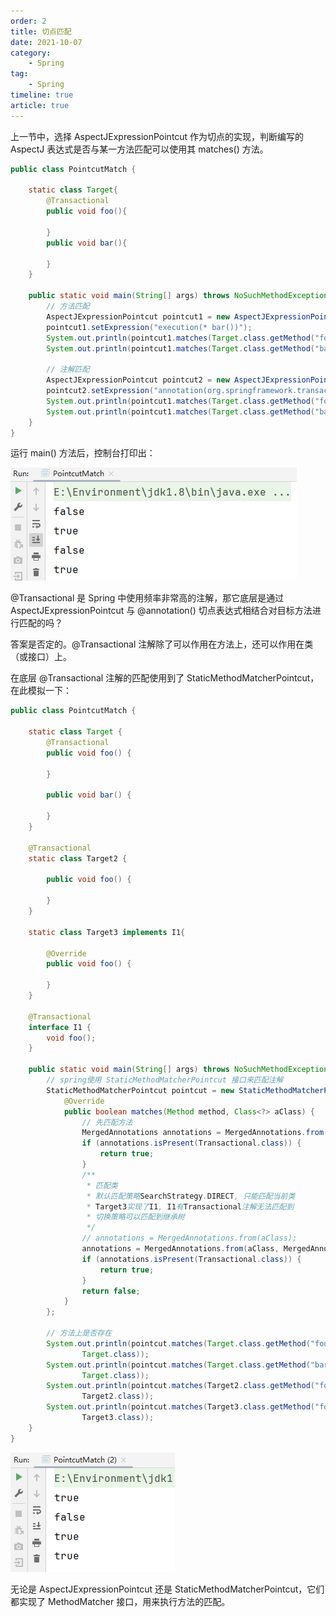 ```yaml
---
order: 2
title: 切点匹配
date: 2021-10-07
category: 
    - Spring
tag: 
    - Spring
timeline: true
article: true
---
```


上一节中，选择 AspectJExpressionPointcut 作为切点的实现，判断编写的 AspectJ 表达式是否与某一方法匹配可以使用其 matches() 方法。

```java
public class PointcutMatch {

    static class Target{
        @Transactional
        public void foo(){

        }
        public void bar(){

        }
    }

    public static void main(String[] args) throws NoSuchMethodException {
        // 方法匹配
        AspectJExpressionPointcut pointcut1 = new AspectJExpressionPointcut();
        pointcut1.setExpression("execution(* bar())");
        System.out.println(pointcut1.matches(Target.class.getMethod("foo"),Target.class));
        System.out.println(pointcut1.matches(Target.class.getMethod("bar"),Target.class));

        // 注解匹配
        AspectJExpressionPointcut pointcut2 = new AspectJExpressionPointcut();
        pointcut2.setExpression("annotation(org.springframework.transaction.annotation.Transactional)");
        System.out.println(pointcut1.matches(Target.class.getMethod("foo"),Target.class));
        System.out.println(pointcut1.matches(Target.class.getMethod("bar"),Target.class));
    }
}
```

运行 main() 方法后，控制台打印出：

![](https://raw.githubusercontent.com/du-mozzie/PicGo/master/images/1708526216195-ac7b0a3e-3277-432f-9d1c-ef50e147e3f2.png)

@Transactional 是 Spring 中使用频率非常高的注解，那它底层是通过 AspectJExpressionPointcut 与 @annotation() 切点表达式相结合对目标方法进行匹配的吗？

答案是否定的。@Transactional 注解除了可以作用在方法上，还可以作用在类（或接口）上。

在底层 @Transactional 注解的匹配使用到了 StaticMethodMatcherPointcut，在此模拟一下：

```java
public class PointcutMatch {

    static class Target {
        @Transactional
        public void foo() {

        }

        public void bar() {

        }
    }

    @Transactional
    static class Target2 {

        public void foo() {

        }
    }

    static class Target3 implements I1{

        @Override
        public void foo() {

        }
    }

    @Transactional
    interface I1 {
        void foo();
    }

    public static void main(String[] args) throws NoSuchMethodException {
        // spring使用 StaticMethodMatcherPointcut 接口来匹配注解
        StaticMethodMatcherPointcut pointcut = new StaticMethodMatcherPointcut() {
            @Override
            public boolean matches(Method method, Class<?> aClass) {
                // 先匹配方法
                MergedAnnotations annotations = MergedAnnotations.from(method);
                if (annotations.isPresent(Transactional.class)) {
                    return true;
                }
                /**
                 * 匹配类
                 * 默认匹配策略SearchStrategy.DIRECT, 只能匹配当前类
                 * Target3实现了I1, I1有Transactional注解无法匹配到
                 * 切换策略可以匹配到继承树
                 */
                // annotations = MergedAnnotations.from(aClass);
                annotations = MergedAnnotations.from(aClass, MergedAnnotations.SearchStrategy.TYPE_HIERARCHY);
                if (annotations.isPresent(Transactional.class)) {
                    return true;
                }
                return false;
            }
        };

        // 方法上是否存在
        System.out.println(pointcut.matches(Target.class.getMethod("foo"),
                Target.class));
        System.out.println(pointcut.matches(Target.class.getMethod("bar"),
                Target.class));
        System.out.println(pointcut.matches(Target2.class.getMethod("foo"),
                Target2.class));
        System.out.println(pointcut.matches(Target3.class.getMethod("foo"),
                Target3.class));
    }
}
```

![](https://raw.githubusercontent.com/du-mozzie/PicGo/master/images/1708610459178-b7af391a-e2b4-45d4-8439-1bd31875429b.png)

无论是 AspectJExpressionPointcut 还是 StaticMethodMatcherPointcut，它们都实现了 MethodMatcher 接口，用来执行方法的匹配。